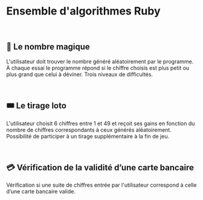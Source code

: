 # Ensemble d'algorithmes Ruby
<br>


## :1234: Le nombre magique

L'utilisateur doit trouver le nombre généré aléatoirement par le programme. À chaque essai le programme répond si le chiffre choisis est plus petit ou plus grand que celui à déviner.
Trois niveaux de difficultés. 

<br>


## :tickets: Le tirage loto

L'utilisateur choisit 6 chiffres entre 1 et 49 et reçoit ses gains en fonction du nombre de chiffres correspondants à ceux générés aléatoirement.
Possibilité de participer à un tirage supplémentaire à la fin de jeu.

<br>
 


## 💳 Vérification de la validité d’une carte bancaire

Vérification si une suite de chiffres entrée par l'utilisateur correspond à celle d’une carte bancaire valide.
<br>
